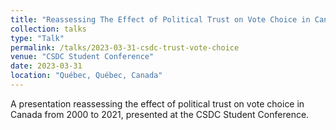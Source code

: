 ```yaml
---
title: "Reassessing The Effect of Political Trust on Vote Choice in Canada: A Longitudinal Perspective (2000-2021)"
collection: talks
type: "Talk"
permalink: /talks/2023-03-31-csdc-trust-vote-choice
venue: "CSDC Student Conference"
date: 2023-03-31
location: "Québec, Québec, Canada"
---
```


A presentation reassessing the effect of political trust on vote choice in Canada from 2000 to 2021, presented at the CSDC Student Conference.
